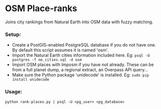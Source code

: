 # OSM Place-ranks

Joins city rankings from Natural Earth into OSM data with fuzzy matching.

### Setup:

- Create a PostGIS-enabled PostgreSQL database if you do not have one. By
  default this script assumes it is named 'osm'.
- Import the Natural Earth cities information included here. Eg:
  `psql -U postgres -f ne_cities.sql -d osm`
- Import OSM places with Imposm if you have not already. These can be from a
  full planet dump, a regional extract, an Overpass API query...
- Make sure the Python package 'unidecode' is installed. Eg:
  `sudo pip install unidecode`

### Usage:

    python rank-places.py | psql -U <pg_user> <pg_database>

